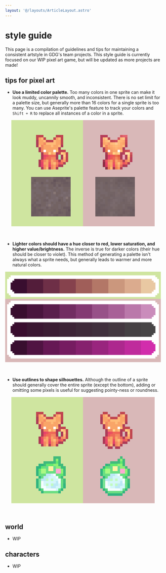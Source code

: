 ```yaml
---
layout: '@/layouts/ArticleLayout.astro'
---
```


# style guide
This page is a compilation of guidelines and tips for maintaining a consistent artstyle in GDG's team projects. This style guide is currently focused on our WIP pixel art game, but will be updated as more projects are made!

## tips for pixel art
- **Use a limited color palette.** Too many colors in one sprite can make it look muddy, uncannily smooth, and inconsistent. There is no set limit for a palette size, but generally more than 16 colors for a single sprite is too many. You can use Aseprite's palette feature to track your colors and `Shift + R` to replace all instances of a color in a sprite.

<p align="center">
  <img src="public/style-guide/few_colors.png" />
</p>
<br>

- **Lighter colors should have a hue closer to red, lower saturation, and higher value/brightness.** The inverse is true for darker colors (their hue should be closer to violet). This method of generating a palette isn't always what a sprite needs, but generally leads to warmer and more natural colors.

<p align="center">
  <img src="public/style-guide/hsv.png" />
</p>
<br>

- **Use outlines to shape silhouettes.** Although the outline of a sprite should generally cover the entire sprite (except the bottom), adding or omitting some pixels is useful for suggesting pointy-ness or roundness.


<p align="center">
  <img src="public/style-guide/outlines.png" />
</p>
<br>


## world
- WIP

## characters
- WIP
